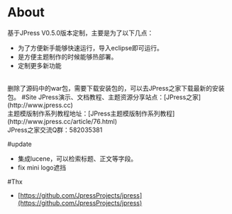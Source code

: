 # About
基于JPress V0.5.0版本定制，主要是为了以下几点：<br>
<ul>
<li>为了方便新手能够快速运行，导入eclipse即可运行。</li>
<li>是方便主题制作的时候能够热部署。</li>
<li>定制更多新功能</li>
</ul>

<br>
删除了源码中的war包，需要下载安装包的，可以去JPress之家下载最新的安装包。
#Site
JPress演示、文档教程、主题资源分享站点：[JPress之家](http://www.jpress.cc) <br>
主题模版制作系列教程地址：[JPress主题模版制作系列教程](http://www.jpress.cc/article/76.html) <br>
JPress之家交流Q群：582035381

#update
<ul>
<li>集成lucene，可以检索标题、正文等字段。</li>
<li>fix mini logo遮挡</li>
</ul>

#Thx
* [https://github.com/JpressProjects/jpress](https://github.com/JpressProjects/jpress)
